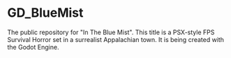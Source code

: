 # GD_BlueMist
The public repository for "In The Blue Mist". This title is a PSX-style FPS Survival Horror set in a surrealist Appalachian town. It is being created with the Godot Engine.
